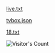 
[live.txt](https://mirror.ghproxy.com/https://raw.githubusercontent.com/Supprise0901/Fetch/main/live.txt)

[tvbox.json](https://mirror.ghproxy.com/https://raw.githubusercontent.com/Supprise0901/Fetch/main/tvbox.json)

[18.txt](https://mirror.ghproxy.com/https://raw.githubusercontent.com/Supprise0901/Fetch/main/single_lines/18.txt)


![Visitor's Count](https://profile-counter.glitch.me/Supprise0901_Fetch/count.svg)

